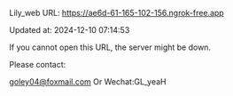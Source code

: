 Lily_web URL: https://ae6d-61-165-102-156.ngrok-free.app

Updated at: 2024-12-10 07:14:53

If you cannot open this URL, the server might be down.

Please contact: 

goley04@foxmail.com Or Wechat:GL_yeaH